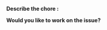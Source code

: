 **Describe the chore :** <br>

<!--Please state here what you want to do.-->

**Would you like to work on the issue?** <br>

<!--Let us know if this issue should be assigned to you or tell us who you think could help to solve this issue.-->


